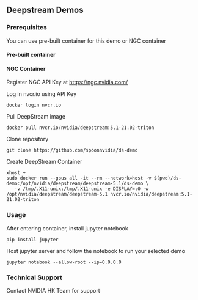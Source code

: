 ## Deepstream Demos

### Prerequisites

You can use pre-built container for this demo or NGC container

#### Pre-built container

#### NGC Container
Register NGC API Key at https://ngc.nvidia.com/

Log in nvcr.io using API Key
```
docker login nvcr.io
```

Pull DeepStream image
```
docker pull nvcr.io/nvidia/deepstream:5.1-21.02-triton
```

Clone repository
```
git clone https://github.com/spoonnvidia/ds-demo
```

Create DeepStream Container
```
xhost +
sudo docker run --gpus all -it --rm --network=host -v $(pwd)/ds-demo:/opt/nvidia/deepstream/deepstream-5.1/ds-demo \
   -v /tmp/.X11-unix:/tmp/.X11-unix -e DISPLAY=:0 -w /opt/nvidia/deepstream/deepstream-5.1 nvcr.io/nvidia/deepstream:5.1-21.02-triton
```

### Usage
After entering container, install jupyter notebook
```
pip install jupyter
```

Host jupyter server and follow the notebook to run your selected demo
```
jupyter notebook --allow-root --ip=0.0.0.0
```

### Technical Support
Contact NVIDIA HK Team for support
